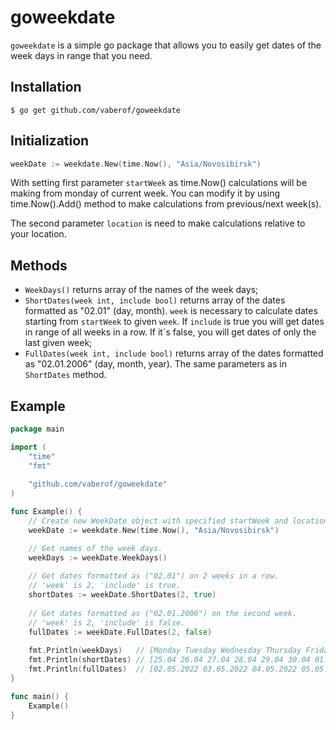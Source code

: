# goweekdate

`goweekdate` is a simple go package that allows you to easily get dates of the week days in range that you need.

## Installation

    $ go get github.com/vaberof/goweekdate

## Initialization

```go
weekDate := weekdate.New(time.Now(), "Asia/Novosibirsk")
```

With setting first parameter `startWeek` as time.Now() calculations will be making from monday of current week. You can modify it
by using time.Now().Add() method to make calculations from previous/next week(s).

The second parameter `location` is need to make calculations relative to your location.

## Methods

- `WeekDays()` returns array of the names of the week days;
- `ShortDates(week int, include bool)` returns array of the dates formatted as "02.01" (day, month).
  `week` is necessary to calculate dates starting from `startWeek` to given `week`. If `include` is true you will
  get dates in range of all weeks in a row. If it`s false, you will get dates of only the last given week;
- `FullDates(week int, include bool)`  returns array of the dates formatted as "02.01.2006" (day, month, year). The same parameters
  as in `ShortDates` method.

## Example

```go 
package main

import (
    "time"
    "fmt"
    
    "github.com/vaberof/goweekdate"
)

func Example() {
    // Create new WeekDate object with specified startWeek and location.
    weekDate := weekdate.New(time.Now(), "Asia/Novosibirsk")

    // Get names of the week days.
    weekDays := weekDate.WeekDays()
    
    // Get dates formatted as ("02.01") on 2 weeks in a row.
    // 'week' is 2, 'include' is true.
    shortDates := weekDate.ShortDates(2, true)
    
    // Get dates formatted as ("02.01.2006") on the second week.
    // 'week' is 2, 'include' is false.
    fullDates := weekDate.FullDates(2, false)
    
    fmt.Println(weekDays)   // [Monday Tuesday Wednesday Thursday Friday Saturday Sunday]
    fmt.Println(shortDates) // [25.04 26.04 27.04 28.04 29.04 30.04 01.05 02.05 03.05 04.05 05.05 06.05 07.05 08.05]
    fmt.Println(fullDates)  // [02.05.2022 03.05.2022 04.05.2022 05.05.2022 06.05.2022 07.05.2022 08.05.2022]
}

func main() {
    Example()
}
```
